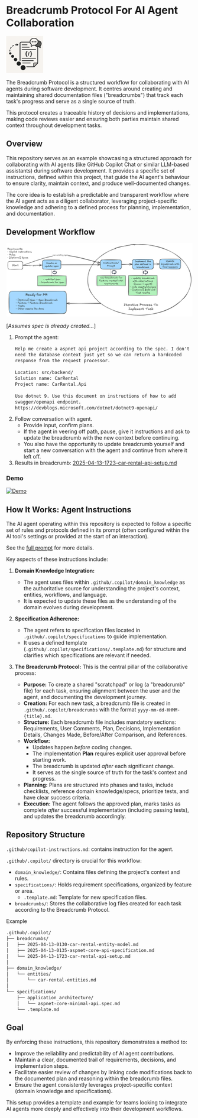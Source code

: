 # Breadcrumb Protocol For AI Agent Collaboration

<img src="logo.png" alt="Breadcrumb Protocol" width="100px"> 

The Breadcrumb Protocol is a structured workflow for collaborating with AI agents during software development. It centres around creating and maintaining shared documentation files ("breadcrumbs") that track each task's progress and serve as a single source of truth.

This protocol creates a traceable history of decisions and implementations, making code reviews easier and ensuring both parties maintain shared context throughout development tasks.

## Overview

This repository serves as an example showcasing a structured approach for collaborating with AI agents (like GitHub Copilot Chat or similar LLM-based assistants) during software development. It provides a specific set of instructions, defined within this project, that guide the AI agent's behaviour to ensure clarity, maintain context, and produce well-documented changes.

The core idea is to establish a predictable and transparent workflow where the AI agent acts as a diligent collaborator, leveraging project-specific knowledge and adhering to a defined process for planning, implementation, and documentation.

## Development Workflow

![Development workflow](image.png)

[*Assumes spec is already created...*]
1. Prompt the agent: 
    ```text
    Help me create a aspnet api project according to the spec. I don't need the database context just yet so we can return a hardcoded response from the request processor.

    Location: src/backend/
    Solution name: CarRental
    Project name: CarRental.Api

    Use dotnet 9. Use this document on instructions of how to add swagger/openapi endpoint. https://devblogs.microsoft.com/dotnet/dotnet9-openapi/
    ```
2. Follow conversation with agent.
    - Provide input, confirm plans.
    - If the agent in veering off path, pause, give it instructions and ask to update the breadcrumb with the new context before continuing.
    - You also have the opportunity to update breadcrumb yourself and start a new conversation with the agent and continue from where it left off.
3. Results in breadcrumb: [2025-04-13-1723-car-rental-api-setup.md](.github/.copilot/breadcrumbs/2025-04-13-1723-car-rental-api-setup.md)

### Demo 
[![Demo](http://img.youtube.com/vi/etYG-6-9Mlk/0.jpg)](http://www.youtube.com/watch?v=etYG-6-9Mlk "Example")

## How It Works: Agent Instructions

The AI agent operating within this repository is expected to follow a specific set of rules and protocols defined in its prompt (often configured within the AI tool's settings or provided at the start of an interaction). 

See the [full prompt](.github/copilot-instructions.md) for more details.

Key aspects of these instructions include:

1.  **Domain Knowledge Integration:**
    * The agent uses files within `.github/.copilot/domain_knowledge` as the authoritative source for understanding the project's context, entities, workflows, and language.
    * It is expected to update these files as the understanding of the domain evolves during development.

2.  **Specification Adherence:**
    * The agent refers to specification files located in `.github/.copilot/specifications` to guide implementation.
    * It uses a defined template (`.github/.copilot/specifications/.template.md`) for structure and clarifies which specifications are relevant if needed.

3.  **The Breadcrumb Protocol:** This is the central pillar of the collaborative process:
    * **Purpose:** To create a shared "scratchpad" or log (a "breadcrumb" file) for each task, ensuring alignment between the user and the agent, and documenting the development journey.
    * **Creation:** For each new task, a breadcrumb file is created in `.github/.copilot/breadcrumbs` with the format `yyyy-mm-dd-HHMM-{title}.md`.
    * **Structure:** Each breadcrumb file includes mandatory sections: Requirements, User Comments, Plan, Decisions, Implementation Details, Changes Made, Before/After Comparison, and References.
    * **Workflow:**
        * Updates happen *before* coding changes.
        * The implementation **Plan** requires explicit user approval before starting work.
        * The breadcrumb is updated *after* each significant change.
        * It serves as the single source of truth for the task's context and progress.
    * **Planning:** Plans are structured into phases and tasks, include checklists, reference domain knowledge/specs, prioritize tests, and have clear success criteria.
    * **Execution:** The agent follows the approved plan, marks tasks as complete *after* successful implementation (including passing tests), and updates the breadcrumb accordingly.

## Repository Structure
`.github/copilot-instructions.md`: contains instruction for the agent.

`.github/.copilot/` directory is crucial for this workflow:
* `domain_knowledge/`: Contains files defining the project's context and rules.
* `specifications/`: Holds requirement specifications, organized by feature or area.
    * `.template.md`: Template for new specification files.
* `breadcrumbs/`: Stores the collaborative log files created for each task according to the Breadcrumb Protocol.

Example
```text
.github/.copilot/
├── breadcrumbs/
│   ├── 2025-04-13-0130-car-rental-entity-model.md
│   ├── 2025-04-13-0135-aspnet-core-api-specification.md
│   └── 2025-04-13-1723-car-rental-api-setup.md
│
├── domain_knowledge/
│   └── entities/
│       └── car-rental-entities.md
│
└── specifications/
    ├── application_architecture/
    │   └── aspnet-core-minimal-api.spec.md
    └── .template.md
```

## Goal

By enforcing these instructions, this repository demonstrates a method to:

* Improve the reliability and predictability of AI agent contributions.
* Maintain a clear, documented trail of requirements, decisions, and implementation steps.
* Facilitate easier review of changes by linking code modifications back to the documented plan and reasoning within the breadcrumb files.
* Ensure the agent consistently leverages project-specific context (domain knowledge and specifications).

This setup provides a template and example for teams looking to integrate AI agents more deeply and effectively into their development workflows.
